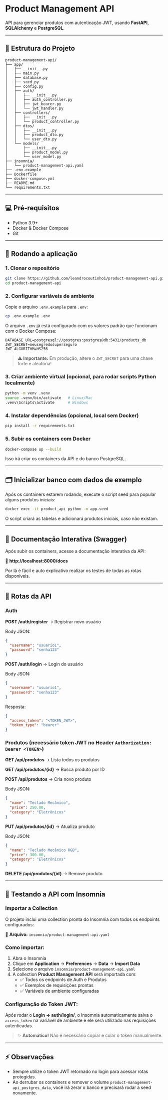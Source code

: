 # Product Management API

API para gerenciar produtos com autenticação JWT, usando **FastAPI**, **SQLAlchemy** e **PostgreSQL**.  

---

## 📁 Estrutura do Projeto

```
product-management-api/
├── app/
│   ├── __init__.py
│   ├── main.py
│   ├── database.py
│   ├── seed.py
│   ├── config.py
│   ├── auth/
│   │   ├── __init__.py
│   │   ├── auth_controller.py
│   │   ├── jwt_bearer.py
│   │   └── jwt_handler.py
│   ├── controllers/
│   │   ├── __init__.py
│   │   └── product_controller.py
│   ├── dtos/
│   │   ├── __init__.py
│   │   ├── product_dto.py
│   │   └── user_dto.py
│   └── models/
│       ├── __init__.py
│       ├── product_model.py
│       └── user_model.py
├── insomnia/
│   └── product-management-api.yaml
├── .env.example
├── Dockerfile
├── docker-compose.yml
├── README.md
└── requirements.txt
```

---

## 💻 Pré-requisitos

- Python 3.9+
- Docker & Docker Compose
- Git

---

## 🚀 Rodando a aplicação

### 1. Clonar o repositório

```bash
git clone https://github.com/leandrocoutinho1/product-management-api.git
cd product-management-api
```

### 2. Configurar variáveis de ambiente

Copie o arquivo `.env.example` para `.env`:

```bash
cp .env.example .env
```

O arquivo `.env` já está configurado com os valores padrão que funcionam com o Docker Compose:

```env
DATABASE_URL=postgresql://postgres:postgres@db:5432/products_db
JWT_SECRET=meusegredosuperseguro
JWT_ALGORITHM=HS256
```

> **⚠️ Importante:** Em produção, altere o `JWT_SECRET` para uma chave forte e aleatória!

### 3. Criar ambiente virtual (opcional, para rodar scripts Python localmente)

```bash
python -m venv .venv
source .venv/bin/activate   # Linux/Mac
.venv\Scripts\activate      # Windows
```

### 4. Instalar dependências (opcional, local sem Docker)

```bash
pip install -r requirements.txt
```

### 5. Subir os containers com Docker

```bash
docker-compose up --build
```

Isso irá criar os containers da API e do banco PostgreSQL.

---

## 🗂 Inicializar banco com dados de exemplo

Após os containers estarem rodando, execute o script seed para popular alguns produtos iniciais:

```bash
docker exec -it product_api python -m app.seed
```

O script criará as tabelas e adicionará produtos iniciais, caso não existam.

---

## 📖 Documentação Interativa (Swagger)

Após subir os containers, acesse a documentação interativa da API:

🔗 **http://localhost:8000/docs**

Por lá é fácil e auto explicativo realizar os testes de todas as rotas disponíveis.

---

## 🔑 Rotas da API

### Auth

**POST /auth/register** → Registrar novo usuário

Body JSON:

```json
{
  "username": "usuario1",
  "password": "senha123"
}
```

**POST /auth/login** → Login do usuário

Body JSON:

```json
{
  "username": "usuario1",
  "password": "senha123"
}
```

Resposta:

```json
{
  "access_token": "<TOKEN_JWT>",
  "token_type": "bearer"
}
```

### Produtos (necessário token JWT no Header `Authorization: Bearer <TOKEN>`)

**GET /api/produtos** → Lista todos os produtos

**GET /api/produtos/{id}** → Busca produto por ID

**POST /api/produtos** → Cria novo produto

Body JSON:

```json
{
  "name": "Teclado Mecânico",
  "price": 250.00,
  "category": "Eletrônicos"
}
```

**PUT /api/produtos/{id}** → Atualiza produto

Body JSON:

```json
{
  "name": "Teclado Mecânico RGB",
  "price": 300.00,
  "category": "Eletrônicos"
}
```

**DELETE /api/produtos/{id}** → Remove produto

---

## 📝 Testando a API com Insomnia

### Importar a Collection

O projeto inclui uma collection pronta do Insomnia com todos os endpoints configurados:

📁 **Arquivo:** `insomnia/product-management-api.yaml`

### Como importar:

1. Abra o Insomnia
2. Clique em **Application** → **Preferences** → **Data** → **Import Data**
3. Selecione o arquivo `insomnia/product-management-api.yaml`
4. A collection **Product Management API** será importada com:
   - ✅ Todos os endpoints de Auth e Produtos
   - ✅ Exemplos de requisições prontas
   - ✅ Variáveis de ambiente configuradas

### Configuração do Token JWT:

Após rodar o **Login -> auth/login/**, o Insomnia automaticamente salva o `access_token` na variável de ambiente e ele será utilizado nas requisições autenticadas.

> ✨ **Automático!** Não é necessário copiar e colar o token manualmente.

---

## ⚡ Observações

- Sempre utilize o token JWT retornado no login para acessar rotas protegidas.
- Ao derrubar os containers e remover o volume `product-management-api_postgres_data`, você irá zerar o banco e precisará rodar a seed novamente.
